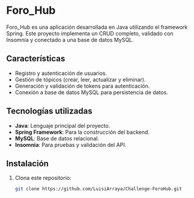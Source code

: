 # Foro_Hub

Foro_Hub es una aplicación desarrollada en Java utilizando el framework Spring. Este proyecto implementa un CRUD completo, validado con Insomnia y conectado a una base de datos MySQL.

## Características

- Registro y autenticación de usuarios.
- Gestión de tópicos (crear, leer, actualizar y eliminar).
- Generación y validación de tokens para autenticación.
- Conexión a base de datos MySQL para persistencia de datos.

## Tecnologías utilizadas

- **Java**: Lenguaje principal del proyecto.
- **Spring Framework**: Para la construcción del backend.
- **MySQL**: Base de datos relacional.
- **Insomnia**: Para pruebas y validación del API.

## Instalación

1. Clona este repositorio:
   ```bash
   git clone https://github.com/LuisiArraya/Challenge-ForoHub.git
